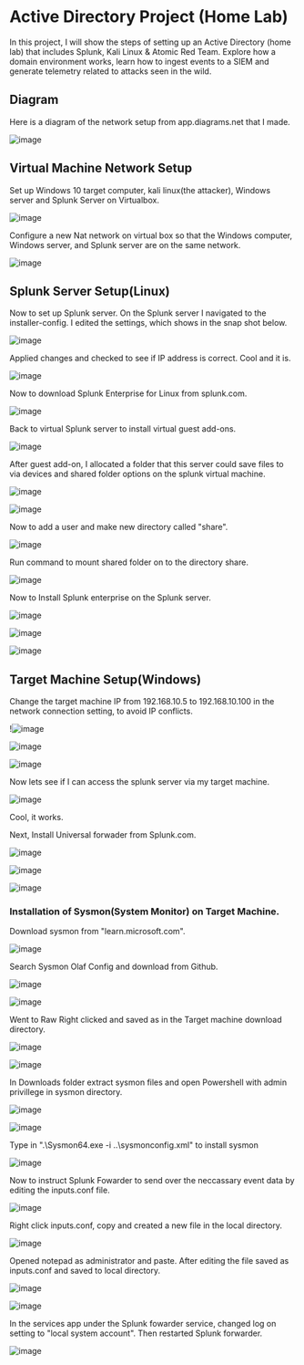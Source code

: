 # Active Directory Project (Home Lab)

In this project, I will show the steps of setting up an Active Directory (home lab) that includes Splunk, Kali Linux & Atomic Red Team. Explore how a domain environment works, learn how to ingest events to a SIEM and generate telemetry related to attacks seen in the wild. 

## Diagram
Here is a diagram of the network setup from app.diagrams.net that I made.

![image](https://github.com/user-attachments/assets/8018ec8f-716d-413f-be4c-34c0df14e771)

## Virtual Machine Network Setup 

Set up Windows 10 target computer, kali linux(the attacker), Windows server and Splunk Server on Virtualbox.

![image](https://github.com/user-attachments/assets/5e3e3706-9180-480b-82ce-62c27a2d92b9)

Configure a new Nat network on virtual box so that the Windows computer, Windows server, and Splunk server are on the same network.

![image](https://github.com/user-attachments/assets/f51f7552-806a-4d50-bec0-cd9650bdab92)

## Splunk Server Setup(Linux)

Now to set up Splunk server. On the Splunk server I navigated to the installer-config. I edited the settings, which shows in the snap shot below.

![image](https://github.com/user-attachments/assets/d5768229-0809-43b5-80b6-062e7a771732)

Applied changes and checked to see if IP address is correct. Cool and it is.

![image](https://github.com/user-attachments/assets/ac6ca9a4-0417-4f43-aab4-321718c63886)

Now to download Splunk Enterprise for Linux from splunk.com.

![image](https://github.com/user-attachments/assets/9a18e0e9-dac9-4b2e-8487-117751cb2ba0)

Back to virtual Splunk server to install virtual guest add-ons.

![image](https://github.com/user-attachments/assets/4c04ff1b-0621-4d05-900e-825e790e3be3)

After guest add-on, I allocated a folder that this server could save files to via devices and shared folder options on the splunk virtual machine.

![image](https://github.com/user-attachments/assets/a8ccd8c9-b90d-470d-8b04-1e4cbcfdb798)

![image](https://github.com/user-attachments/assets/7243eb8a-eb7e-4776-aa04-35d35aed8fe2)

Now to add a user and make new directory called "share".

![image](https://github.com/user-attachments/assets/60996fa7-0113-4822-86d9-59359331908d)

Run command to mount shared folder on to the directory share.

![image](https://github.com/user-attachments/assets/2c0d62d8-ab1e-499d-8539-1b7e23f7fece)

Now to Install Splunk enterprise on the Splunk server.

![image](https://github.com/user-attachments/assets/29b10271-e945-407b-a9c0-64ef7b1ad77a)

![image](https://github.com/user-attachments/assets/f778acce-27f8-43b2-9816-6dab5f4bf71f)

![image](https://github.com/user-attachments/assets/350da1e9-958d-4946-8058-134c3df3dcda)

## Target Machine Setup(Windows)

Change the target machine IP from 192.168.10.5 to 192.168.10.100 in the network connection setting, to avoid IP conflicts. 

!![image](https://github.com/user-attachments/assets/4705f5b4-4b75-4c6f-9f50-27e71c948a8d)

![image](https://github.com/user-attachments/assets/ddc0cccb-e55c-4001-b503-ba3bd8e651f8)

![image](https://github.com/user-attachments/assets/82484f83-1ae8-47fb-9ca0-10a0ef9adcdc)

Now lets see if I can access the splunk server via my target machine. 

![image](https://github.com/user-attachments/assets/b9e3d78b-2630-472f-949f-444c31aee777)

Cool, it works.

Next, Install Universal forwader from Splunk.com.

![image](https://github.com/user-attachments/assets/e0c05d0b-4753-4a65-bd2a-995f206c5bd7)

![image](https://github.com/user-attachments/assets/6733f057-95ea-453b-9249-253ab4c2628c)

![image](https://github.com/user-attachments/assets/22ac575b-fe9b-4604-ad77-09874271ea60)

### Installation of Sysmon(System Monitor) on Target Machine.

Download sysmon from "learn.microsoft.com".

![image](https://github.com/user-attachments/assets/d97c7f3b-296f-448a-96b0-41e39cd39f56)

Search Sysmon Olaf Config and download from Github.

![image](https://github.com/user-attachments/assets/520d90e8-e71c-4bef-9603-81b4d2e4020e)

![image](https://github.com/user-attachments/assets/5a23f674-cebd-40e5-bdff-b88cbcbbc98c)

Went to Raw Right clicked and saved as in the Target machine download directory.

![image](https://github.com/user-attachments/assets/1e36a25d-fc74-4494-b937-ba1317d5bfa4)

![image](https://github.com/user-attachments/assets/766578b3-a029-4e2c-b0ee-058a71c1295a)

In Downloads folder extract sysmon files and open Powershell with admin privillege in sysmon directory.

![image](https://github.com/user-attachments/assets/558fce9a-9b68-4c5a-843c-86807d444f63)

![image](https://github.com/user-attachments/assets/7a0961a9-02f6-4f81-9912-d0888d0b8ad9)

Type in ".\Sysmon64.exe -i ..\sysmonconfig.xml"  to install sysmon 

![image](https://github.com/user-attachments/assets/4a5f6f38-b3cc-4854-9f44-d32e6c6cc109)

Now to instruct Splunk Fowarder to send over the neccassary event data by editing the inputs.conf file.

![image](https://github.com/user-attachments/assets/ea894714-81b9-4f7d-a370-42188c145086)

Right click inputs.conf, copy and created a new file in the local directory.

![image](https://github.com/user-attachments/assets/a56d9a3c-5bfe-4ab2-b285-6f70fec30e04)

Opened notepad as administrator and paste. After editing the file saved as inputs.conf and saved to local directory.

![image](https://github.com/user-attachments/assets/e0c02761-b7ed-4390-8b89-c847b372b566)

![image](https://github.com/user-attachments/assets/f5cde17b-395c-4d1a-b1de-119acea568b1)

In the services app under the Splunk fowarder service, changed log on setting to "local system account". Then restarted Splunk forwarder.

![image](https://github.com/user-attachments/assets/3b29107e-bcd6-48e8-af57-02e45efa6fcf)

























